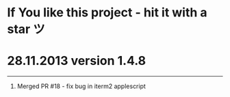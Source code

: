 # If You like this project - hit it with a star ツ

# 28.11.2013 version 1.4.8

---

1. Merged PR #18 - fix bug in iterm2 applescript